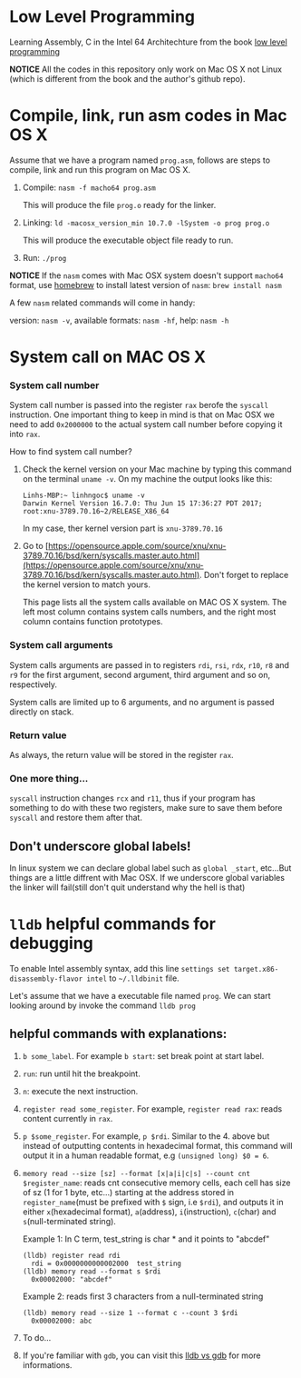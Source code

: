 # Low Level Programming

Learning Assembly, C in the Intel 64 Architechture from the book
[low level programming](https://www.amazon.com/Low-Level-Programming-Assembly-Execution-Architecture/dp/1484224027/ref=sr_1_1?ie=UTF8&qid=1510976772&sr=8-1&keywords=low+level+programming)

<b>NOTICE</b> All the codes in this repository only work on Mac OS X not Linux (which is different from
 the book and the author's github repo).

# Compile, link, run asm codes in Mac OS X

Assume that we have a program named `prog.asm`, follows are steps to compile, link and run this
program on Mac OS X.

1. Compile: `nasm -f macho64 prog.asm`

   This will produce the file `prog.o` ready for the linker.

2. Linking: ```ld -macosx_version_min 10.7.0 -lSystem -o prog prog.o```

   This will produce the executable object file ready to run.

3. Run: `./prog`


<b>NOTICE</b> If the `nasm` comes with Mac OSX system doesn't support `macho64` format, use [homebrew](https://brew.sh) to install latest version of `nasm`: `brew install nasm`

A few `nasm` related commands will come in handy:

version: `nasm -v`, available formats:	`nasm -hf`, help: `nasm -h`


# System call on MAC OS X

### System call number

System call number is passed into the register `rax` berofe the `syscall` instruction.
One important thing to keep in mind is that on Mac OSX we need to add `0x2000000` to the actual
system call number before copying it into `rax`.

How to find system call number?

1. Check the kernel version on your Mac machine by typing this command on the terminal
`uname -v`. On my machine the output looks like this:

   ```
   Linhs-MBP:~ linhngoc$ uname -v
   Darwin Kernel Version 16.7.0: Thu Jun 15 17:36:27 PDT 2017; root:xnu-3789.70.16~2/RELEASE_X86_64
   ```
   In my case, ther kernel version part is `xnu-3789.70.16`

2. Go to [https://opensource.apple.com/source/xnu/xnu-3789.70.16/bsd/kern/syscalls.master.auto.html](https://opensource.apple.com/source/xnu/xnu-3789.70.16/bsd/kern/syscalls.master.auto.html). Don't forget to replace the kernel version to match yours.
   
   This page lists all the system calls available on MAC OS X system. The left most column contains system calls numbers,
   and the right most column contains function prototypes.

### System call arguments

System calls arguments are passed in to registers `rdi`, `rsi`, `rdx`, `r10`, `r8` and `r9` for
the first argument, second argument, third argument and so on, respectively.

System calls are limited up to 6 arguments, and no argument is passed directly on stack.

### Return value

As always, the return value will be stored in the register `rax`.

### One more thing...

`syscall` instruction changes `rcx` and `r11`, thus if your program has something to do with these two
registers, make sure to save them before `syscall` and restore them after that.

## Don't underscore global labels!

In linux system we can declare global label such as `global _start`, etc...But things
are a little diffrent with Mac OSX. If we underscore global variables the linker will fail(still don't quit understand why the hell is that)


# `lldb` helpful commands for debugging

To enable Intel assembly syntax, add this line `settings set target.x86-disassembly-flavor intel` to `~/.lldbinit` file.

Let's assume that we have a executable file named `prog`. We can start looking around by invoke the command `lldb prog`

## helpful commands with explanations:
  1. `b some_label`. For example `b start`: set break point at start label.
  2. `run`: run until hit the breakpoint.
  3. `n`: execute the next instruction.
  4. `register read some_register`. For example, `register read rax`: reads content currently in `rax`.
  5. `p $some_register`. For example, `p $rdi`. Similar to the 4. above but instead of
outputting contents in hexadecimal format, this command will output it in a human
readable format, e.g `(unsigned long) $0 = 6`.
  6. `memory read --size [sz] --format [x|a|i|c|s] --count cnt $register_name`: reads cnt consecutive memory cells, each cell has size of sz (1 for 1 byte, etc...) starting at the address stored in `register_name`(must be prefixed with `$` sign, i.e `$rdi`), and outputs it in either `x`(hexadecimal format), `a`(address), `i`(instruction), `c`(char) and `s`(null-terminated string).

     Example 1: In C term, test_string is char * and it points to "abcdef"
     ```
     (lldb) register read rdi
       rdi = 0x0000000000002000  test_string
     (lldb) memory read --format s $rdi
       0x00002000: "abcdef"	
     ```

     Example 2: reads first 3 characters from a null-terminated string
     ```
     (lldb) memory read --size 1 --format c --count 3 $rdi
       0x00002000: abc
     ```
  
  7. To do...

  8. If you're familiar with `gdb`, you can visit this [lldb vs gdb](https://lldb.llvm.org/lldb-gdb.html) for more informations.

